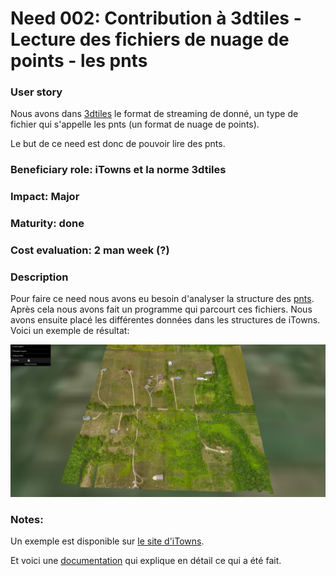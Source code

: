 # Need 002: Contribution à 3dtiles - Lecture des fichiers de nuage de points - les pnts

### User story

Nous avons dans [3dtiles](https://github.com/AnalyticalGraphicsInc/3d-tiles) le format de streaming de donné, un type de fichier 
qui s'appelle les pnts (un format de nuage de points).

Le but de ce need est donc de pouvoir lire des pnts.

### Beneficiary role: iTowns et la norme 3dtiles

### Impact: Major

### Maturity: done

### Cost evaluation: 2 man week (?)

### Description 

Pour faire ce need nous avons eu besoin d'analyser la structure des [pnts](https://github.com/AnalyticalGraphicsInc/3d-tiles/blob/master/TileFormats/PointCloud/README.md). 
Après cela nous avons fait un programme qui parcourt ces fichiers. Nous avons ensuite placé les différentes données dans les structures de iTowns.
Voici un exemple de résultat: 

 ![](./Schemes/pointCloud.png)

### Notes:

Un exemple est disponible sur [le site d'iTowns](http://www.itowns-project.org/itowns/examples/pointcloud.html).

Et voici une [documentation](https://github.com/MEPP-team/RICT/blob/master/Doc/Process/Itowns2Feature.md) qui explique en détail ce qui a été fait.
